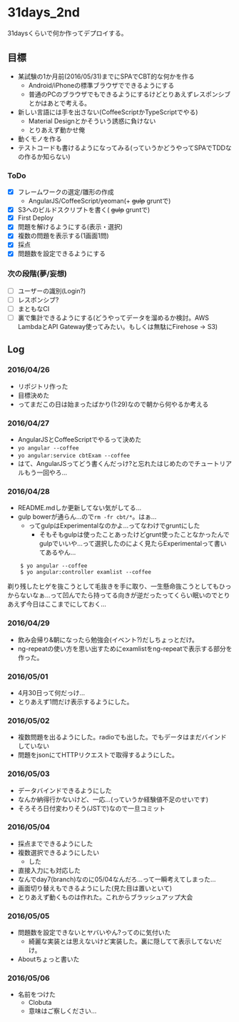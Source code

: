 # 31days_2nd

31daysくらいで何か作ってデプロイする。

## 目標

* 某試験の1か月前(2016/05/31)までにSPAでCBT的な何かを作る
  * Android/iPhoneの標準ブラウザでできるようにする
  * 普通のPCのブラウザでもできるようにするけどとりあえずレスポンシブとかはあとで考える。
* 新しい言語には手を出さない(CoffeeScriptかTypeScriptでやる)
  * Material Designとかそういう誘惑に負けない
  * とりあえず動かせ俺
* 動くモノを作る
* テストコードも書けるようになってみる(っていうかどうやってSPAでTDDなの作るか知らない)

### ToDo

* [x] フレームワークの選定/雛形の作成
  * AngularJS/CoffeeScript/yeoman(+ ~~gulp~~ gruntで)
* [x] S3へのビルドスクリプトを書く( ~~gulp~~ gruntで)
* [x] First Deploy
* [x] 問題を解けるようにする(表示・選択)
* [x] 複数の問題を表示する(1画面1問)
* [x] 採点
* [x] 問題数を設定できるようにする

### 次の段階(夢/妄想)

* [ ] ユーザーの識別(Login?)
* [ ] レスポンシブ?
* [ ] まともなCI
* [ ] 裏で集計できるようにする(どうやってデータを溜めるか検討。AWS LambdaとAPI Gateway使ってみたい。もしくは無駄にFirehose → S3)

## Log

### 2016/04/26

* リポジトリ作った
* 目標決めた
* ってまだこの日は始まったばかり(1:29)なので朝から何やるか考える

### 2016/04/27

* AngularJSとCoffeeScriptでやるって決めた
* `yo angular --coffee`
* `yo angular:service cbtExam --coffee`
* はて、AngularJSってどう書くんだっけ?と忘れたはじめたのでチュートリアルもう一回やろ…

### 2016/04/28

* README.mdしか更新してない気がしてる…
* gulp bowerが通らん…ので`rm -fr cbt/*`。はぁ…
  * ってgulpはExperimentalなのかよ…ってなわけでgruntにした
    * そもそもgulpは使ったことあったけどgrunt使ったことなかったんでgulpでいいや…って選択したのによく見たらExperimentalって書いてあるやん…

```
    $ yo angular --coffee
    $ yo angular:controller examlist --coffee
```

剃り残したヒゲを抜こうとして毛抜きを手に取り、一生懸命抜こうとしてもひっからないなぁ…って凹んでたら持ってる向きが逆だったってくらい眠いのでとりあえず今日はここまでにしておく…

### 2016/04/29

* 飲み会帰り&朝になったら勉強会(イベント?)だしちょっとだけ。
* ng-repeatの使い方を思い出すためにexamlistをng-repeatで表示する部分を作った。

### 2016/05/01

* 4月30日って何だっけ…
* とりあえず1問だけ表示するようにした。

### 2016/05/02

* 複数問題を出るようにした。radioでも出した。でもデータはまだバインドしていない
* 問題をjsonにてHTTPリクエストで取得するようにした。

### 2016/05/03

* データバインドできるようにした
* なんか納得行かないけど、一応…(っていうか経験値不足のせいです)
* そろそろ日付変わりそう(JSTで)なので一旦コミット

### 2016/05/04

* 採点までできるようにした
* 複数選択できるようにしたい
  * した
* 直接入力にも対応した
* なんでday7(branch)なのに05/04なんだろ…って一瞬考えてしまった…
* 画面切り替えもできるようにした(見た目は置いといて)
* とりあえず動くものは作れた。これからブラッシュアップ大会

### 2016/05/05

* 問題数を設定できないとヤバいやん?ってのに気付いた
  * 綺麗な実装とは思えないけど実装した。裏に隠してて表示してないだけ。
* Aboutちょっと書いた


### 2016/05/06

* 名前をつけた
  * Clobuta
  * 意味はご察しください…
